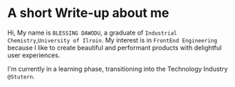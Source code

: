 # A short Write-up about me

Hi,
    My name is `BLESSING DAWODU`, a graduate of `Industrial Chemistry`,`University of Ilroin`. My interest  is in `FrontEnd Engineering` because I like to create beautiful and performant products with delightful user experiences.

I'm currently in a learning phase, transitioning into the Technology Industry `@Stutern`.